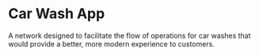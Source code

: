 # Car Wash App

A network designed to facilitate the flow of operations for car washes that would provide a better, more modern experience to customers.
